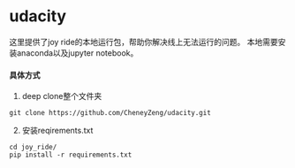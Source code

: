# udacity

这里提供了joy ride的本地运行包，帮助你解决线上无法运行的问题。
本地需要安装anaconda以及jupyter notebook。

#### 具体方式
1. deep clone整个文件夹
```
git clone https://github.com/CheneyZeng/udacity.git
```

2. 安装reqirements.txt
```
cd joy_ride/
pip install -r requirements.txt 
```
